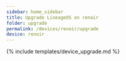 ```yaml
---
sidebar: home_sidebar
title: Upgrade LineageOS on renoir
folder: upgrade
permalink: /devices/renoir/upgrade
device: renoir
---
```

{% include templates/device_upgrade.md %}
